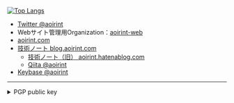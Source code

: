 <!--[![aoirint's github stats](https://github-readme-stats.vercel.app/api?username=aoirint&count_private=true&theme=slateorange)](https://github.com/anuraghazra/github-readme-stats)-->
[![Top Langs](https://github-readme-stats.vercel.app/api/top-langs/?username=aoirint&langs_count=8&layout=compact&theme=slateorange&hide=html,css)](https://github.com/anuraghazra/github-readme-stats)

- [Twitter @aoirint](https://twitter.com/aoirint)
- Webサイト管理用Organization：[aoirint-web](https://github.com/aoirint-web)
- [aoirint.com](https://aoirint.com/)
- [技術ノート blog.aoirint.com](https://blog.aoirint.com/)
  - [技術ノート（旧） aoirint.hatenablog.com](https://aoirint.hatenablog.com/)
  - [Qiita @aoirint](https://qiita.com/aoirint)
- [Keybase @aoirint](https://keybase.io/aoirint)

---

<details>
<summary>PGP public key</summary>

- Fingerprint: `EFA9 05B1 BAB7 B91E DFF0  5A3F 9404 6621 FF11 BC4B`
- 作成日時: 2022-06-13 06:22:31 JST, 2022-06-12 21:22:31 UTC
- 有効期限: 2y0d0h0m（2024-06-12 JST, 2024-06-11 UTC)

```pgp
-----BEGIN PGP PUBLIC KEY BLOCK-----

mQGNBGKmWRcBDAD6fBPqQeYf5e5YTLyQQ6loiqFhCAi5DeL67aKbXRb6d7u+13um
BzHZWLA0VaEyxCtQ7pNRWEzni3UExGdpcRH7iyUtAQQRmyKHXDhMeMEhuH8lGEi9
77C7/xT3muLXAJw42YPuOenAhPZLGmlXl8EcxrsdP5Wt8WcKyl+HaSd57mLrixU5
FqoIvwl7iVCXG2SUsLiE7fjo13suarwVzdD4WgbI2xYxSWbXFpU21QwE98uCppIg
SeTgEjTH0ZRVt22Hq2CyXuSu7bUAZs1oF1+JPKFZddmJQwbzIK1+pwlT7IleIZW3
fAxXEEa3bT6cPM0zkaJo7dQZA9DWu3TQ/TD1vRLRNt06CHDWOIFMrHBEV4JnwxnX
nyo7YFlSb95JNTOz/osUi5Gyry3qd/mf5lB38A29DwNOU/xdOMm1fFErTFMsifNy
xaFrGCTrtG+0NqILAkuwon6j6VA04fXeK4/5pYfMX7hqi5w/DMyEjwBjbhQ1PVbG
bevQ7g85rPcUtLUAEQEAAbQbYW9pcmludCA8YW9pcmludEBnbWFpbC5jb20+iQHU
BBMBCgA+FiEE76kFsbq3uR7f8Fo/lARmIf8RvEsFAmKmWRcCGwMFCQPCZwAFCwkI
BwIGFQoJCAsCBBYCAwECHgECF4AACgkQlARmIf8RvEtclgv+NlFnltoNnrSkbTQt
R35O1SwQIOxrv6zS8jrSv6Dm+qXFTdYFT9tvjgiZJvJRqPSVyrdgtzau1zrGhu9J
2IjeOFr0tHoTXRrWZl0++ofJD+KbFq3kipmTMz/J6uYTEIuMiYcw6wZJ/KuuyHLr
fJVNkhw4S3Hh5IT7jDmcQ59YIeJyEb8CsomThMcZkUGlRMMu6zD9PO/ammHTmO3S
5QY1cD1ggnprY6Yf9R2cGBmPxkZJ86+llOOwGts0IsKb+iVtlb/DwZYPKO5u66sb
t3FWb0YztnlPpMNrZ6jTuZ0TrVCeiE190saMdqvqCBgpbRGlzCK2VFURGJ2iUp0N
7SQk/UlNaymxfx+sCcM5w3GaMY9dm+9XsmNhaI/HOXEfjWFUyMO9zF3WvppK9TGE
5kCtXwF5kDMw/QN/OFyACXrlc+xbt5okEdgztlq0T1Q1VxyxATODbG/VyVeb1VIg
JLZBtxhFTIdIZojSv9JVsAZnbNz8DFfYGB48xzB1sPxPATY2uQGNBGKmWRcBDACm
53HwgE8roE5KaInrWsBCMHZJSzxwG0CwYvQNcQTN9PnVxSjZIpaYAc+DmPpW6ZuI
rRCHIh7f9DrLFGptL7YpK9Si+0vBYK1SWWibO02CKQvkebZG9j0ZFXzaS1snLSIk
Z3xgZLikRIsnuCc+u0rgxnBjCJBYb8kFQutdVS7vGvT6lcozsyGpkZB7D/6DgRd9
X0P/COUCGi6Bik0akQVBed+g9v6hPj+jVuaOayckUkG3f4wkPNKLovUf16v+XMEy
Usbq5y45qSuyu6SxrRWv54JOdQaYQBKMjJZOejOxfEdzTexjx6pLoRiT5k/qUs1L
NiPeXkch/tiLLYmAWwBr21MOu+c0pwuMWWAhgWM7jE5SabqrnILs174mPKDDUQTf
DtivsP50EEtRxo/JuQM/tT+d/4wvnTO6Sbt/i8xXwDNniwXGXd3Bwzur4awsWZFJ
YabyULCAwu5EjyGpGUQt9kbcsLPoSAMasUyX6HAX1gXqr/pfmdANckCvcI4swjEA
EQEAAYkBvAQYAQoAJhYhBO+pBbG6t7ke3/BaP5QEZiH/EbxLBQJiplkXAhsMBQkD
wmcAAAoJEJQEZiH/EbxLPncL/jInIiCLTVTIpsUcys+tPjVHLdNF/pXe1Pe/DcFX
aD4C1YopY1yJDGGTfJskCoP564jhQMpBOpZDbGenMcbh3m/KRfE+Gzl1Uh8pYQwQ
dkthNDHqQq446k00MNctgbRl46OYm4/ed9R5YIaPlSQ31redhX4gqx1yQdOpEL9h
54B981/p7pBb1lz8ZReBHmKjUNMyvHuifCfVeBrSNKPWqc4arfSKMkMurE66CUuy
jcRLH6ho05CNDdQHZlfnUmkdXwURD+HaHNe5wHFxj4/e+mLQOGrtBSuIJBqufwZD
Dv8dSiTv3SwtmT+0bkP5k036hYR8Ug8gu7rYdkug8nihghRR2oiuymrugNlOk9Gs
KZelbiFpwh1PlxhnSb8lgHFFwrOfO3pujMszJc6V/+93RF9iqPJ4+UBLNc2giwZi
ecprBMbyB514QWU+bJ/P0fdULF3ofySW9yxeRxz00sUh4vBXlhadpmrBRLInPFWw
CF2HZCE7if9HHxNo12HF21ncFQ==
=Wkdz
-----END PGP PUBLIC KEY BLOCK-----
```

</details>

<!--
### Hi there 👋

**aoirint/aoirint** is a ✨ _special_ ✨ repository because its `README.md` (this file) appears on your GitHub profile.

Here are some ideas to get you started:

- 🔭 I’m currently working on ...
- 🌱 I’m currently learning ...
- 👯 I’m looking to collaborate on ...
- 🤔 I’m looking for help with ...
- 💬 Ask me about ...
- 📫 How to reach me: ...
- 😄 Pronouns: ...
- ⚡ Fun fact: ...
-->
